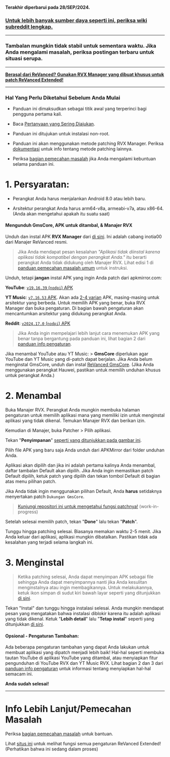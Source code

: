 **Terakhir diperbarui pada 28/SEP/2024.**



### [Untuk lebih banyak sumber daya seperti ini, periksa wiki subreddit lengkap.](https://reddit.com/r/revancedextended/w/index)

---

### Tambalan mungkin tidak stabil untuk sementara waktu. Jika Anda mengalami masalah, periksa postingan terbaru untuk situasi serupa.

---

**[Berasal dari ReVanced? Gunakan RVX Manager yang dibuat khusus untuk patch ReVanced Extended!](https://github.com/inotia00/revanced-manager/releases/latest)**



___





### **Hal Yang Perlu Diketahui Sebelum Anda Mulai**



* Panduan ini dimaksudkan sebagai titik awal yang terperinci bagi pengguna pertama kali.




* Baca [Pertanyaan yang Sering Diajukan](https://www.reddit.com/r/revancedextended/wiki/faq/).





* Panduan ini ditujukan untuk instalasi non-root.





* Panduan ini akan menggunakan metode patching RVX Manager. Periksa [dokumentasi](https://github.com/inotia00/revanced-documentation#revanced-extended-documentation) untuk info tentang metode patching lainnya.





* Periksa [bagian pemecahan masalah](https://www.reddit.com/r/revancedextended/wiki/troubleshooting/) jika Anda mengalami kebuntuan selama panduan ini.







# **1. Persyaratan:**





* Perangkat Anda harus menjalankan Android 8.0 atau lebih baru.





* Arsitektur perangkat Anda harus arm64-v8a, armeabi-v7a, atau x86-64. (Anda akan mengetahui apakah itu suatu saat)







#### **Mengunduh GmsCore, APK untuk ditambal, & Manajer RVX**


Unduh dan instal APK **RVX Manager** dari [di sini](https://github.com/inotia00/revanced-manager/releases/latest). Ini adalah cabang inotia00 dari Manajer ReVanced resmi.

> Jika Anda mendapat pesan kesalahan *"Aplikasi tidak diinstal karena aplikasi tidak kompatibel dengan perangkat Anda."* itu berarti perangkat Anda tidak didukung oleh Manajer RVX. Lihat edisi 1 di [panduan pemecahan masalah umum](https://github.com/ReVanced-Extended-Community/Community-Guides/blob/main/community-wiki/general-troubleshooting.md) untuk instruksi.





Unduh, tetapi **jangan** instal APK yang ingin Anda patch dari apkmirror.com:

**YouTube**: [`v19.16.39` (`nodpi`) APK](https://www.apkmirror.com/apk/google-inc/youtube/youtube-19-16-39-release/youtube-19-16-39-android-apk-download/)

**YT Music**: [`v7.16.53` APK](https://www.apkmirror.com/apk/google-inc/youtube-music/youtube-music-7-16-53-release/#downloads). Akan ada [2-4 varian](https://i.imgur.com/KRmvhWh.png) APK, masing-masing untuk arsitektur yang berbeda. Untuk memilih APK yang benar, buka RVX Manager dan buka pengaturan. Di bagian bawah pengaturan akan mencantumkan arsitektur yang didukung perangkat Anda.

**Reddit**: [`v2024.17.0` (`nodpi`) APK](https://www.apkmirror.com/apk/redditinc/reddit/reddit-2024-17-0-release/reddit-2024-17-0-2-android-apk-download/)



> Jika Anda ingin mempelajari lebih lanjut cara menemukan APK yang benar tanpa bergantung pada panduan ini, lihat bagian 2 dari [panduan info pengaturan](https://github.com/ReVanced-Extended-Community/Community-Guides/blob/main/community-wiki/patching%20%26%20setup%20info.md#2-general-info-for-patching-and-feature-setup).





Jika menambal YouTube atau YT Music: > **GmsCore** diperlukan agar YouTube dan YT Music yang di-patch dapat berjalan. Jika Anda belum menginstal GmsCore, unduh dan instal [ReVanced GmsCore](https://github.com/ReVanced/GmsCore/releases/latest). (Jika Anda menggunakan perangkat Hauwei, pastikan untuk memilih unduhan khusus untuk perangkat Anda.)











# **2. Menambal**





Buka Manajer RVX. Perangkat Anda mungkin membuka halaman pengaturan untuk memilih aplikasi mana yang memiliki izin untuk menginstal aplikasi yang tidak dikenal. Temukan Manajer RVX dan berikan izin.





Kemudian di Manajer, buka Patcher > Pilih aplikasi.





Tekan "**Penyimpanan**" [seperti yang ditunjukkan pada gambar ini](https://imgur.com/a/vx64z3S).





Pilih file APK yang baru saja Anda unduh dari APKMirror dari folder unduhan Anda.





Aplikasi akan dipilih dan jika ini adalah pertama kalinya Anda menambal, daftar tambalan Default akan dipilih. Jika Anda ingin memastikan patch Default dipilih, ketuk patch yang dipilih dan tekan tombol Default di bagian atas menu pilihan patch.





Jika Anda tidak ingin menggunakan pilihan Default, Anda **harus** setidaknya menyertakan patch `Dukungan GmsCore`.





> [Kunjungi repositori ini untuk mengetahui fungsi patchnya!](https://github.com/ReVanced-Extended-Community/Patches-Documentation#patches-documentation) (work-in-progress)





Setelah selesai memilih patch, tekan "**Done**" lalu tekan "**Patch**".





Tunggu hingga patching selesai. Biasanya memakan waktu 2-5 menit. Jika Anda keluar dari aplikasi, aplikasi mungkin dibatalkan. Pastikan tidak ada kesalahan yang terjadi selama langkah ini.







# **3. Menginstal**





> Ketika patching selesai, Anda dapat menyimpan APK sebagai file sehingga Anda dapat menyimpannya nanti jika Anda kesulitan menginstalnya atau ingin membagikannya. Untuk melakukannya, ketuk ikon simpan di sudut kiri bawah layar seperti yang ditunjukkan [di sini](https://imgur.com/a/FKD0okE).





Tekan "Instal" dan tunggu hingga instalasi selesai. Anda mungkin mendapat pesan yang mengatakan bahwa instalasi diblokir karena itu adalah aplikasi yang tidak dikenal. Ketuk "**Lebih detail**" lalu "**Tetap instal**" seperti yang ditunjukkan [di sini](https://imgur.com/a/iLP2m7l).







#### **Opsional - Pengaturan Tambahan:**

Ada beberapa pengaturan tambahan yang dapat Anda lakukan untuk membuat aplikasi yang dipatch menjadi lebih baik! Hal-hal seperti membuka tautan YouTube di aplikasi YouTube yang ditambal, atau menyiapkan fitur pengunduhan di YouTube RVX dan YT Music RVX. Lihat bagian 2 dan 3 dari [panduan info pengaturan](https://github.com/ReVanced-Extended-Community/Community-Guides/blob/main/community-wiki/patching%20%26%20setup%20info.md#2-general-info-for-patching-and-feature-setup) untuk informasi tentang menyiapkan hal-hal semacam ini.


**Anda sudah selesai!**



___







# **Info Lebih Lanjut/Pemecahan Masalah**





Periksa [bagian pemecahan masalah](https://www.reddit.com/r/revancedextended/wiki/troubleshooting/) untuk bantuan.




Lihat [situs ini](https://kazimmt.github.io/#revanced-extended-features) untuk melihat fungsi semua pengaturan ReVanced Extended! (Perhatikan bahwa ini sedang dalam proses)
